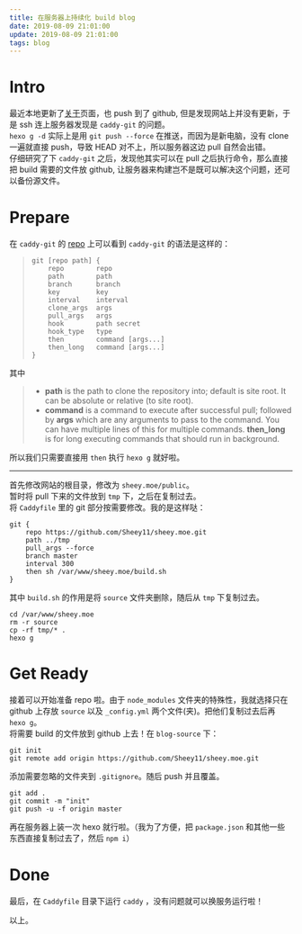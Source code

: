 ```yaml
---
title: 在服务器上持续化 build blog
date: 2019-08-09 21:01:00
update: 2019-08-09 21:01:00
tags: blog
---
```


# Intro

最近本地更新了[关于](https://sheey.moe/about)页面，也 push 到了 github, 但是发现网站上并没有更新，于是 ssh 连上服务器发现是 `caddy-git` 的问题。  
`hexo g -d` 实际上是用 `git push --force` 在推送，而因为是新电脑，没有 clone 一遍就直接 push，导致 HEAD 对不上，所以服务器这边 pull 自然会出错。  
仔细研究了下 `caddy-git` 之后，发现他其实可以在 pull 之后执行命令，那么直接把 build 需要的文件放 github, 让服务器来构建岂不是既可以解决这个问题，还可以备份源文件。

<!-- more -->

# Prepare

在 `caddy-git` 的 [repo](https://github.com/abiosoft/caddy-git) 上可以看到 `caddy-git` 的语法是这样的：  
> ```
> git [repo path] {
>     repo        repo
>     path        path
>     branch      branch
>     key         key
>     interval    interval
>     clone_args  args
>     pull_args   args
>     hook        path secret
>     hook_type   type
>     then        command [args...]
>     then_long   command [args...]
> }
> ```
其中  
> - **path** is the path to clone the repository into; default is site root. It can be absolute or relative (to site root).
> - **command** is a command to execute after successful pull; followed by **args** which are any arguments to pass to the command. You can have multiple lines of this for multiple commands. **then_long** is for long executing commands that should run in background.

所以我们只需要直接用 `then` 执行 `hexo g` 就好啦。

---
首先修改网站的根目录，修改为 `sheey.moe/public`。  
暂时将 pull 下来的文件放到 `tmp` 下，之后在复制过去。  
将 `Caddyfile` 里的 git 部分按需要修改。我的是这样哒：
```
git {
    repo https://github.com/Sheey11/sheey.moe.git
    path ../tmp
    pull_args --force
    branch master
    interval 300
    then sh /var/www/sheey.moe/build.sh
}
```
其中 `build.sh` 的作用是将 `source` 文件夹删除，随后从 `tmp` 下复制过去。
```shell
cd /var/www/sheey.moe
rm -r source
cp -rf tmp/* .
hexo g
```

# Get Ready

接着可以开始准备 repo 啦。由于 `node_modules` 文件夹的特殊性，我就选择只在 github 上存放 `source` 以及 `_config.yml` 两个文件(夹)。把他们复制过去后再 `hexo g`。  
将需要 build 的文件放到 github 上去！在 `blog-source` 下：
```shell
git init
git remote add origin https://github.com/Sheey11/sheey.moe.git
```
添加需要忽略的文件夹到 `.gitignore`。随后 push 并且覆盖。
```sheel
git add .
git commit -m "init"
git push -u -f origin master
```
再在服务器上装一次 hexo 就行啦。（我为了方便，把 `package.json` 和其他一些东西直接复制过去了，然后 `npm i`）

# Done

最后，在 `Caddyfile` 目录下运行 `caddy` ，没有问题就可以换服务运行啦！

以上。